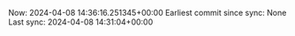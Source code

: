 Now: 2024-04-08 14:36:16.251345+00:00 Earliest commit since sync: None Last sync: 2024-04-08 14:31:04+00:00
